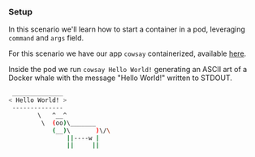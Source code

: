 
<br>

### Setup 

In this scenario we'll learn how to start a container in a pod, leveraging `command` and `args` field.

For this scenario we have our app `cowsay` containerized, available [here](https://hub.docker.com/repository/docker/dejanualex/dockersay/general).

Inside the pod we run `cowsay Hello World!` generating an ASCII art of a Docker whale with the message "Hello World!" written to STDOUT.

```bash
 ______________
< Hello World! >
 --------------
        \   ^__^
         \  (oo)\_______
            (__)\       )\/\
                ||----w |
                ||     ||
```


